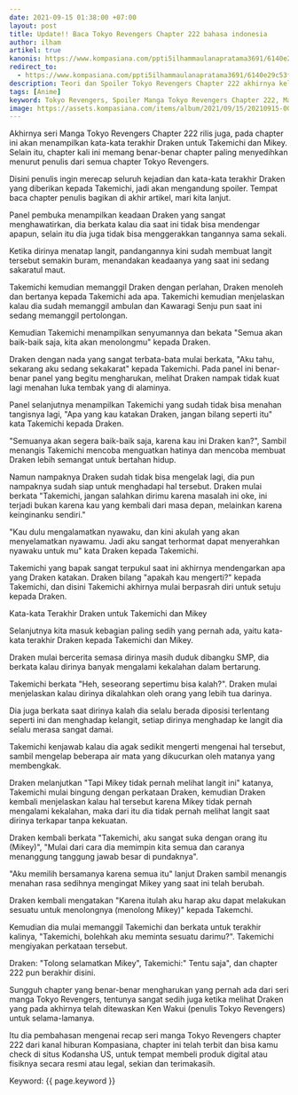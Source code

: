 ```yaml
---
date: 2021-09-15 01:38:00 +07:00
layout: post
title: Update!! Baca Tokyo Revengers Chapter 222 bahasa indonesia
author: ilham
artikel: true
kanonis: https://www.kompasiana.com/ppti5ilhammaulanapratama3691/6140e29c53f9cd41316782a2/baca-tokyo-revengers-chapter-222-ucapan-terakhir-draken-kepada-takemichi-dan-mikey
redirect_to: 
  - https://www.kompasiana.com/ppti5ilhammaulanapratama3691/6140e29c53f9cd41316782a2/baca-tokyo-revengers-chapter-222-ucapan-terakhir-draken-kepada-takemichi-dan-mikey
description: Teori dan Spoiler Tokyo Revengers Chapter 222 akhirnya keluar, akan membahas kemanakah Inui yang saat itu melaporkan kepada Draken kalau Takemichi akan diserang, apakah dia penghianat?.
tags: [Anime]
keyword: Tokyo Revengers, Spoiler Manga Tokyo Revengers Chapter 222, Manga Tokyo Revengers Chapter 222 bahasa indonesia, Draken, Takemichi, Kawaragi Senju
image: https://assets.kompasiana.com/items/album/2021/09/15/20210915-004729-0000-6140e04f53f9cd5fe6130f92.jpg
---
```

Akhirnya seri Manga Tokyo Revengers Chapter 222 rilis juga, pada chapter ini akan menampilkan kata-kata terakhir Draken untuk Takemichi dan Mikey. Selain itu, chapter kali ini memang benar-benar chapter paling menyedihkan menurut penulis dari semua chapter Tokyo Revengers.

Disini penulis ingin merecap seluruh kejadian dan kata-kata terakhir Draken yang diberikan kepada Takemichi, jadi akan mengandung spoiler. Tempat baca chapter penulis bagikan di akhir artikel, mari kita lanjut.

Panel pembuka menampilkan keadaan Draken yang sangat menghawatirkan, dia berkata kalau dia saat ini tidak bisa mendengar apapun, selain itu dia juga tidak bisa menggerakkan tangannya sama sekali.

Ketika dirinya menatap langit, pandangannya kini sudah membuat langit tersebut semakin buram, menandakan keadaanya yang saat ini sedang sakaratul maut.

Takemichi kemudian memanggil Draken dengan perlahan, Draken menoleh dan bertanya kepada Takemichi ada apa. Takemichi kemudian menjelaskan kalau dia sudah memanggil ambulan dan Kawaragi Senju pun saat ini sedang memanggil pertolongan.

Kemudian Takemichi menampilkan senyumannya dan bekata "Semua akan baik-baik saja, kita akan menolongmu" kepada Draken.

Draken dengan nada yang sangat terbata-bata mulai berkata, "Aku tahu, sekarang aku sedang sekakarat" kepada Takemichi. Pada panel ini benar-benar panel yang begitu mengharukan, melihat Draken nampak tidak kuat lagi menahan luka tembak yang di alaminya.

Panel selanjutnya menampilkan Takemichi yang sudah tidak bisa menahan tangisnya lagi, "Apa yang kau katakan Draken, jangan bilang seperti itu" kata Takemichi kepada Draken.

"Semuanya akan segera baik-baik saja, karena kau ini Draken kan?", Sambil menangis Takemichi mencoba menguatkan hatinya dan mencoba membuat Draken lebih semangat untuk bertahan hidup.

Namun nampaknya Draken sudah tidak bisa mengelak lagi, dia pun nampaknya sudah siap untuk menghadapi hal tersebut. Draken mulai berkata "Takemichi, jangan salahkan dirimu karena masalah ini oke, ini terjadi bukan karena kau yang kembali dari masa depan, melainkan karena keinginanku sendiri."

"Kau dulu mengalamatkan nyawaku, dan kini akulah yang akan menyelamatkan nyawamu. Jadi aku sangat terhormat dapat menyerahkan nyawaku untuk mu" kata Draken kepada Takemichi.

Takemichi yang bapak sangat terpukul saat ini akhirnya mendengarkan apa yang Draken katakan. Draken bilang "apakah kau mengerti?" kepada Takemichi, dan disini Takemichi akhirnya mulai berpasrah diri untuk setuju kepada Draken.

Kata-kata Terakhir Draken untuk Takemichi dan Mikey

Selanjutnya kita masuk kebagian paling sedih yang pernah ada, yaitu kata-kata terakhir Draken kepada Takemichi dan Mikey.

Draken mulai bercerita semasa dirinya masih duduk dibangku SMP, dia berkata kalau dirinya banyak mengalami kekalahan dalam bertarung.

Takemichi berkata "Heh, seseorang sepertimu bisa kalah?". Draken mulai menjelaskan kalau dirinya dikalahkan oleh orang yang lebih tua darinya.

Dia juga berkata saat dirinya kalah dia selalu berada diposisi terlentang seperti ini dan menghadap kelangit, setiap dirinya menghadap ke langit dia selalu merasa sangat damai.

Takemichi kenjawab kalau dia agak sedikit mengerti mengenai hal tersebut, sambil mengelap beberapa air mata yang dikucurkan oleh matanya yang membengkak.

 Draken melanjutkan "Tapi Mikey tidak pernah melihat langit ini" katanya, Takemichi mulai bingung dengan perkataan Draken, kemudian Draken kembali menjelaskan kalau hal tersebut karena Mikey tidak pernah mengalami kekalahan, maka dari itu dia tidak pernah melihat langit saat dirinya terkapar tanpa kekuatan.

Draken kembali berkata "Takemichi, aku sangat suka dengan orang itu (Mikey)", "Mulai dari cara dia memimpin kita semua dan caranya menanggung tanggung jawab besar di pundaknya".

"Aku memilih bersamanya karena semua itu" lanjut Draken sambil menangis menahan rasa sedihnya mengingat Mikey yang saat ini telah berubah.

Draken kembali mengatakan "Karena itulah aku harap aku dapat melakukan sesuatu untuk menolongnya (menolong Mikey)" kepada Takemchi.

Kemudian dia mulai memanggil Takemichi dan berkata untuk terakhir kalinya, "Takemichi, bolehkah aku meminta sesuatu darimu?". Takemichi mengiyakan perkataan tersebut.

Draken: "Tolong selamatkan Mikey", Takemichi:" Tentu saja", dan chapter 222 pun berakhir disini.

Sungguh chapter yang benar-benar mengharukan yang pernah ada dari seri manga Tokyo Revengers, tentunya sangat sedih juga ketika melihat Draken yang pada akhirnya telah ditewaskan Ken Wakui (penulis Tokyo Revengers) untuk selama-lamanya.

Itu dia pembahasan mengenai recap seri manga Tokyo Revengers chapter 222 dari kanal hiburan Kompasiana, chapter ini telah terbit dan bisa kamu check di situs Kodansha US, untuk tempat membeli produk digital atau fisiknya secara resmi atau legal, sekian dan terimakasih.

Keyword: {{ page.keyword }}
